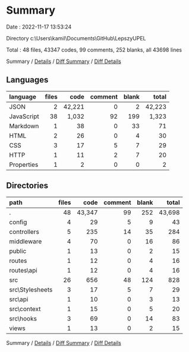 # Summary

Date : 2022-11-17 13:53:24

Directory c:\\Users\\kamil\\Documents\\GitHub\\LepszyUPEL

Total : 48 files,  43347 codes, 99 comments, 252 blanks, all 43698 lines

Summary / [Details](details.md) / [Diff Summary](diff.md) / [Diff Details](diff-details.md)

## Languages
| language | files | code | comment | blank | total |
| :--- | ---: | ---: | ---: | ---: | ---: |
| JSON | 2 | 42,221 | 0 | 2 | 42,223 |
| JavaScript | 38 | 1,032 | 92 | 199 | 1,323 |
| Markdown | 1 | 38 | 0 | 33 | 71 |
| HTML | 2 | 26 | 0 | 4 | 30 |
| CSS | 3 | 17 | 5 | 7 | 29 |
| HTTP | 1 | 11 | 2 | 7 | 20 |
| Properties | 1 | 2 | 0 | 0 | 2 |

## Directories
| path | files | code | comment | blank | total |
| :--- | ---: | ---: | ---: | ---: | ---: |
| . | 48 | 43,347 | 99 | 252 | 43,698 |
| config | 4 | 29 | 5 | 9 | 43 |
| controllers | 5 | 235 | 14 | 35 | 284 |
| middleware | 4 | 70 | 0 | 16 | 86 |
| public | 1 | 13 | 0 | 2 | 15 |
| routes | 1 | 12 | 0 | 4 | 16 |
| routes\\api | 1 | 12 | 0 | 4 | 16 |
| src | 26 | 656 | 48 | 124 | 828 |
| src\\Stylesheets | 3 | 17 | 5 | 7 | 29 |
| src\\api | 1 | 10 | 0 | 3 | 13 |
| src\\context | 1 | 15 | 0 | 5 | 20 |
| src\\hooks | 3 | 69 | 0 | 14 | 83 |
| views | 1 | 13 | 0 | 2 | 15 |

Summary / [Details](details.md) / [Diff Summary](diff.md) / [Diff Details](diff-details.md)